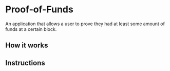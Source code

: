 # Proof-of-Funds

An application that allows a user to prove they had at least some amount of funds at a certain block.

## How it works

## Instructions